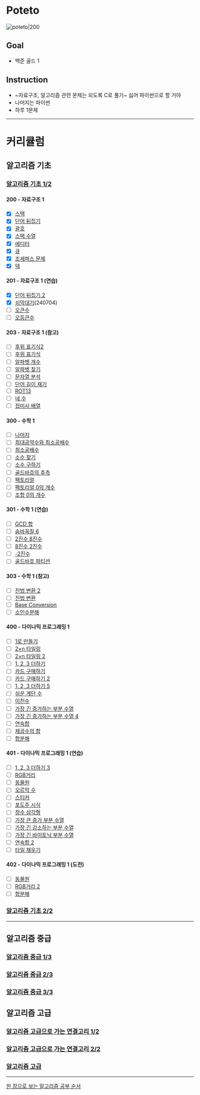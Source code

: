 # Poteto
![poteto|200](https://item.kakaocdn.net/do/efb1c9748127198f8db2104db082639f15b3f4e3c2033bfd702a321ec6eda72c)

## Goal

- 백준 골드 1

## Instruction

- ~자료구조, 알고리즘 관련 문제는 되도록 C로 풀기~ 싫어 파이썬으로 할 거야
- 나머지는 파이썬
- 하루 1문제


----

# 커리큘럼

## 알고리즘 기초
### [알고리즘 기초 1/2](https://code.plus/course/41)

#### 200 - 자료구조 1
- [x] [스택](https://www.acmicpc.net/problem/10828)
- [x] [단어 뒤집기](https://www.acmicpc.net/problem/9093)
- [x] [괄호](https://www.acmicpc.net/problem/9012)
- [x] [스택 수열](https://www.acmicpc.net/problem/1874)
- [x] [에디터](https://www.acmicpc.net/problem/1406)
- [x] [큐](https://www.acmicpc.net/problem/10845)
- [x] [조세퍼스 문제](https://www.acmicpc.net/problem/1158)
- [x] [덱](https://www.acmicpc.net/problem/10866)

#### 201 - 자료구조 1 (연습)

- [x] [단어 뒤집기 2](https://www.acmicpc.net/problem/17413)
- [x] [쇠막대기](https://www.acmicpc.net/problem/10799)(240704)
- [ ] [오큰수](https://www.acmicpc.net/problem/17298)
- [ ] [오등큰수](https://www.acmicpc.net/problem/17299)

#### 203 - 자료구조 1 (참고)

- [ ] [후위 표기식2](https://www.acmicpc.net/problem/1935)
- [ ] [후위 표기식](https://www.acmicpc.net/problem/1918)
- [ ] [알파벳 개수](https://www.acmicpc.net/problem/10808)
- [ ] [알파벳 찾기](https://www.acmicpc.net/problem/10809)
- [ ] [문자열 분석](https://www.acmicpc.net/problem/10820)
- [ ] [단어 길이 재기](https://www.acmicpc.net/problem/2743)
- [ ] [ROT13](https://www.acmicpc.net/problem/11655)
- [ ] [네 수](https://www.acmicpc.net/problem/10824)
- [ ] [접미사 배열](https://www.acmicpc.net/problem/11656)

#### 300 - 수학 1

- [ ] [나머지](https://www.acmicpc.net/problem/10430)
- [ ] [최대공약수와 최소공배수](https://www.acmicpc.net/problem/2609)
- [ ] [최소공배수](https://www.acmicpc.net/problem/1934)
- [ ] [소수 찾기](https://www.acmicpc.net/problem/1978)
- [ ] [소수 구하기](https://www.acmicpc.net/problem/1929)
- [ ] [골드바흐의 추측](https://www.acmicpc.net/problem/6588)
- [ ] [팩토리얼](https://www.acmicpc.net/problem/10872)
- [ ] [팩토리얼 0의 개수](https://www.acmicpc.net/problem/1676)
- [ ] [조합 0의 개수](https://www.acmicpc.net/problem/2004)

#### 301 - 수학 1 (연습)

- [ ] [GCD 합](https://www.acmicpc.net/problem/9613)
- [ ] [숨바꼭질 6](https://www.acmicpc.net/problem/17087)
- [ ] [2진수 8진수](https://www.acmicpc.net/problem/1373)
- [ ] [8진수 2진수](https://www.acmicpc.net/problem/1212)
- [ ] [-2진수](https://www.acmicpc.net/problem/2089)
- [ ] [골드바흐 파티션](https://www.acmicpc.net/problem/17103)

#### 303 - 수학 1 (참고)

- [ ] [진법 변환 2](https://www.acmicpc.net/problem/11005)
- [ ] [진법 변환](https://www.acmicpc.net/problem/2745)
- [ ] [Base Conversion](https://www.acmicpc.net/problem/11576)
- [ ] [소인수분해](https://www.acmicpc.net/problem/11653)

#### 400 - 다이나믹 프로그래밍 1

- [ ] [1로 만들기](https://www.acmicpc.net/problem/1463)
- [ ] [2×n 타일링](https://www.acmicpc.net/problem/11726)
- [ ] [2×n 타일링 2](https://www.acmicpc.net/problem/11727)
- [ ] [1, 2, 3 더하기](https://www.acmicpc.net/problem/9095)
- [ ] [카드 구매하기](https://www.acmicpc.net/problem/11052)
- [ ] [카드 구매하기 2](https://www.acmicpc.net/problem/16194)
- [ ] [1, 2, 3 더하기 5](https://www.acmicpc.net/problem/15990)
- [ ] [쉬운 계단 수](https://www.acmicpc.net/problem/10844)
- [ ] [이친수](https://www.acmicpc.net/problem/2193)
- [ ] [가장 긴 증가하는 부분 수열](https://www.acmicpc.net/problem/11053)
- [ ] [가장 긴 증가하는 부분 수열 4](https://www.acmicpc.net/problem/14002)
- [ ] [연속합](https://www.acmicpc.net/problem/1912)
- [ ] [제곱수의 합](https://www.acmicpc.net/problem/1699)
- [ ] [합분해](https://www.acmicpc.net/problem/2225)

#### 401 - 다이나믹 프로그래밍 1 (연습)

- [ ] [1, 2, 3 더하기 3](https://www.acmicpc.net/problem/15988)
- [ ] [RGB거리](https://www.acmicpc.net/problem/1149)
- [ ] [동물원](https://www.acmicpc.net/problem/1309)
- [ ] [오르막 수](https://www.acmicpc.net/problem/11057)
- [ ] [스티커](https://www.acmicpc.net/problem/9465)
- [ ] [포도주 시식](https://www.acmicpc.net/problem/2156)
- [ ] [정수 삼각형](https://www.acmicpc.net/problem/1932)
- [ ] [가장 큰 증가 부분 수열](https://www.acmicpc.net/problem/11055)
- [ ] [가장 긴 감소하는 부분 수열](https://www.acmicpc.net/problem/11722)
- [ ] [가장 긴 바이토닉 부분 수열](https://www.acmicpc.net/problem/11054)
- [ ] [연속합 2](https://www.acmicpc.net/problem/13398)
- [ ] [타일 채우기](https://www.acmicpc.net/problem/2133)

#### 402 - 다이나믹 프로그래밍 1 (도전)

- [ ] [동물원](https://www.acmicpc.net/problem/1309)
- [ ] [RGB거리 2](https://www.acmicpc.net/problem/17404)
- [ ] [합분해](https://www.acmicpc.net/problem/2225)

### [알고리즘 기초 2/2](https://code.plus/course/42)



---
## 알고리즘 중급

### [알고리즘 중급 1/3](https://code.plus/course/43)

### [알고리즘 중급 2/3](https://code.plus/course/44)

### [알고리즘 중급 3/3](https://code.plus/course/45)

## 알고리즘 고급

### [알고리즘 고급으로 가는 연결고리 1/2](https://code.plus/course/46)

### [알고리즘 고급으로 가는 연결고리 2/2](https://code.plus/course/47)

### [알고리즘 고급](https://code.plus/course/48)

---

[한 장으로 보는 알고리즘 공부 순서](https://velog.io/@ngngs/%ED%95%9C-%EC%9E%A5%EC%9C%BC%EB%A1%9C-%EB%B3%B4%EB%8A%94-%EC%95%8C%EA%B3%A0%EB%A6%AC%EC%A6%98)

